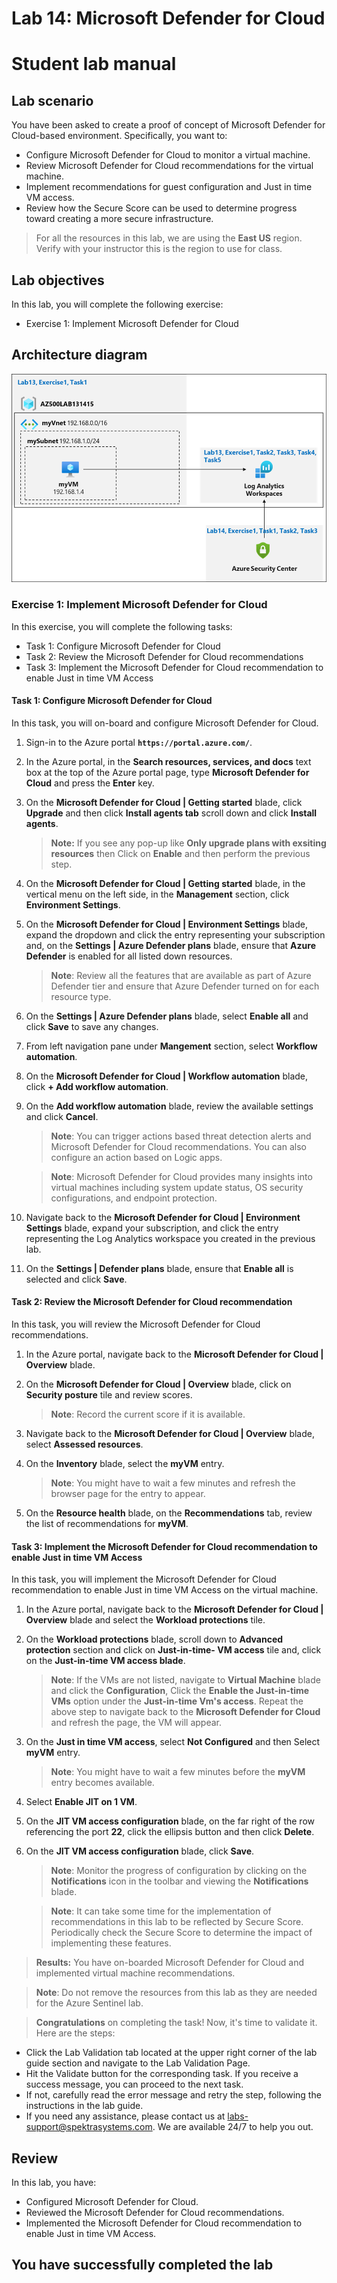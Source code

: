 # Lab 14: Microsoft Defender for Cloud
# Student lab manual

## Lab scenario

You have been asked to create a proof of concept of Microsoft Defender for Cloud-based environment. Specifically, you want to:

- Configure Microsoft Defender for Cloud to monitor a virtual machine.
- Review Microsoft Defender for Cloud recommendations for the virtual machine.
- Implement recommendations for guest configuration and Just in time VM access. 
- Review how the Secure Score can be used to determine progress toward creating a more secure infrastructure.

 > For all the resources in this lab, we are using the **East US** region. Verify with your instructor this is the region to use for class. 

## Lab objectives

In this lab, you will complete the following exercise:

- Exercise 1: Implement Microsoft Defender for Cloud

## Architecture diagram

![](../Labs/Lab-Scenario-Preview/media/AZ-500-LSP-Mod-4-2.png)

### Exercise 1: Implement Microsoft Defender for Cloud

In this exercise, you will complete the following tasks:

- Task 1: Configure Microsoft Defender for Cloud
- Task 2: Review the Microsoft Defender for Cloud recommendations
- Task 3: Implement the Microsoft Defender for Cloud recommendation to enable Just in time VM Access

#### Task 1: Configure Microsoft Defender for Cloud

In this task, you will on-board and configure Microsoft Defender for Cloud.

1. Sign-in to the Azure portal **`https://portal.azure.com/`**.

1. In the Azure portal, in the **Search resources, services, and docs** text box at the top of the Azure portal page, type **Microsoft Defender for Cloud** and press the **Enter** key.

1. On the **Microsoft Defender for Cloud \| Getting started** blade, click **Upgrade** and then click **Install agents tab** scroll down and click **Install agents**.

   >
   >**Note:** If you see any pop-up like **Only upgrade plans with exsiting resources** then Click on **Enable** and then perform the previous step.
 
     
1. On the **Microsoft Defender for Cloud \| Getting started** blade, in the vertical menu on the left side, in the **Management** section, click **Environment Settings**.

1. On the **Microsoft Defender for Cloud \| Environment Settings** blade, expand the dropdown and click the entry representing your subscription and, on the **Settings \| Azure Defender plans** blade, ensure that **Azure Defender** is enabled for all listed down resources. 

    >**Note**: Review all the features that are available as part of Azure Defender tier and ensure that Azure Defender turned on for each resource type. 

1. On the **Settings \| Azure Defender plans** blade, select **Enable all** and click **Save** to save any changes.

1. From left navigation pane under **Mangement** section, select **Workflow automation**.
   
1. On the **Microsoft Defender for Cloud \| Workflow automation** blade, click **+ Add workflow automation**.

1. On the **Add workflow automation** blade, review the available settings and click **Cancel**.

    >**Note**: You can trigger actions based threat detection alerts and Microsoft Defender for Cloud recommendations. You can also configure an action based on Logic apps. 

    >**Note**: Microsoft Defender for Cloud provides many insights into virtual machines including system update status, OS security configurations, and endpoint protection.

1. Navigate back to the **Microsoft Defender for Cloud | Environment Settings** blade, expand your subscription, and click the entry representing the Log Analytics workspace you created in the previous lab.

1. On the **Settings \| Defender plans** blade, ensure that **Enable all** is selected and click **Save**.

#### Task 2: Review the Microsoft Defender for Cloud recommendation

In this task, you will review the Microsoft Defender for Cloud recommendations. 

1. In the Azure portal, navigate back to the **Microsoft Defender for Cloud \| Overview** blade. 

1. On the **Microsoft Defender for Cloud \| Overview** blade, click on **Security posture** tile and review scores.

    >**Note**: Record the current score if it is available.

1. Navigate back to the **Microsoft Defender for Cloud \| Overview** blade, select **Assessed resources**.

1. On the **Inventory** blade, select the **myVM** entry.

    >**Note**: You might have to wait a few minutes and refresh the browser page for the entry to appear.
    
1. On the **Resource health** blade, on the **Recommendations** tab, review the list of recommendations for **myVM**.


#### Task 3: Implement the Microsoft Defender for Cloud recommendation to enable Just in time VM Access

In this task, you will implement the Microsoft Defender for Cloud recommendation to enable Just in time VM Access on the virtual machine. 

1. In the Azure portal, navigate back to the **Microsoft Defender for Cloud \| Overview** blade and select the **Workload protections** tile.

2. On the **Workload protections** blade, scroll down to **Advanced protection** section and click on **Just-in-time- VM access** tile and, click on the **Just-in-time VM access blade**.

    >**Note**: If the VMs are not listed, navigate to **Virtual Machine** blade and click the **Configuration**, Click the **Enable the Just-in-time VMs** option       under the **Just-in-time Vm's access**. Repeat the above step to navigate back to the **Microsoft Defender for Cloud** and refresh the page, the VM will appear.

3. On the **Just in time VM access**, select **Not Configured** and then Select **myVM** entry.

    >**Note**: You might have to wait a few minutes before the **myVM** entry becomes available.

4. Select **Enable JIT on 1 VM**.

5. On the **JIT VM access configuration** blade, on the far right of the row referencing the port **22**, click the ellipsis button and then click **Delete**.

6. On the **JIT VM access configuration** blade, click **Save**.

    >**Note**: Monitor the progress of configuration by clicking on the **Notifications** icon in the toolbar and viewing the **Notifications** blade. 

    >**Note**: It can take some time for the implementation of recommendations in this lab to be reflected by Secure Score. Periodically check the Secure Score to determine the impact of implementing these features. 

>**Results:** You have on-boarded Microsoft Defender for Cloud and implemented virtual machine recommendations. 

>**Note**: Do not remove the resources from this lab as they are needed for the Azure Sentinel lab.

> **Congratulations** on completing the task! Now, it's time to validate it. Here are the steps:
- Click the Lab Validation tab located at the upper right corner of the lab guide section and navigate to the Lab Validation Page.
- Hit the Validate button for the corresponding task. If you receive a success message, you can proceed to the next task. 
- If not, carefully read the error message and retry the step, following the instructions in the lab guide.
- If you need any assistance, please contact us at labs-support@spektrasystems.com. We are available 24/7 to help you out.

## Review

In this lab, you have:

- Configured Microsoft Defender for Cloud.
- Reviewed the Microsoft Defender for Cloud recommendations.
- Implemented the Microsoft Defender for Cloud recommendation to enable Just in time VM Access.

## You have successfully completed the lab
